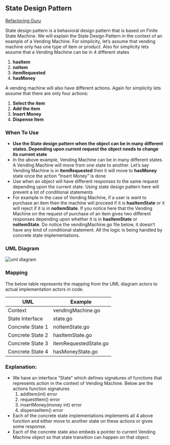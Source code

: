 ## State Design Pattern

[Refactoring Guru](https://refactoring.guru/design-patterns/state)

State design pattern is a behavioral design pattern that is based on Finite State Machine. We will explain the State Design Pattern in the context of an example of a Vending Machine. For simplicity, let’s assume that vending machine only has one type of item or product. Also for simplicity lets assume that a Vending Machine can be in 4 different states

 1. **hasItem**
 1. **noItem**
 1. **itemRequested**
 1. **hasMoney**

A vending machine will also have different actions. Again for simplicity lets assume that there are only four actions:

 1. **Select the item**
 1. **Add the item**
 1. **Insert Money**
 1. **Dispense Item**

### When To Use

 - **Use the State design pattern when the object can be in many different states. Depending upon current request the object needs to change its current state**
  - In the above example, Vending Machine can be in many different states. A Vending Machine will move from one state to another. Let’s say Vending Machine is in **itemRequested** then it will move to **hasMoney** state once the action “Insert Money” is done
 - Use when an object will have different responses to the same request depending upon the current state. Using state design pattern here will prevent a lot of conditional statements
  - For example in the case of Vending Machine, if a user is want to purchase an item then the machine will proceed if it is **hasItemState** or it will reject if it is in **noItemState**. If you notice here that the Vending Machine on the request of purchase of an item gives two different responses depending upon whether it is in **hasItemState** or **noItemState**.  Do notice the vendingMachine.go file below, it doesn’t have any kind of conditional statement. All the logic is being handled by concrete state implementations.

### UML Diagram

 ![uml diagram](https://github.com/filipeandrade6/go-design-patterns/blob/master/behavioural/state/img/State-Design-Pattern-1.jpg?raw=true)

### Mapping

The below table represents the mapping from the UML diagram actors to actual implementation actors in code.

| UML | Example |
| - | - |
| Context | vendingMachine.go |
| State Interface | state.go |
| Concrete State 1 | noItemState.go |
| Concrete State 2 | hasItemState.go |
| Concrete State 3 | itemRequestedState.go |
| Concrete State 4 | hasMoneyState.go |

### Explanation:
 - We have an interface “State” which defines signatures of functions that represents action in the context of Vending Machine. Below are the actions function signatures
   1. addItem(int) error
   1. requestItem() error
   1. insertMoney(money int) error
   1. dispenseItem() error
 - Each of the concrete state implementations implements all 4 above function and either move to another state on these actions or gives some response.
 - Each of the concrete state also embeds a pointer to current Vending Machine object so that state transition can happen on that object.